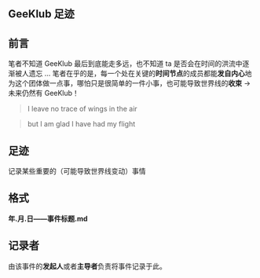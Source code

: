 ## GeeKlub 足迹


## 前言
笔者不知道 GeeKlub 最后到底能走多远，也不知道 ta 是否会在时间的洪流中逐渐被人遗忘 ... 笔者在乎的是，每一个处在关键的**时间节点**的成员都能**发自内心**地为这个团体做一点事，哪怕只是很简单的一件小事，也可能导致世界线的**收束** -> 未来仍然有 GeeKlub！


>I leave no trace of wings in the air

>but I am glad I have had my flight


## 足迹
记录某些重要的（可能导致世界线变动）事情

## 格式
 **年.月.日——事件标题.md**
 
## 记录者
由该事件的**发起人**或者**主导者**负责将事件记录于此。